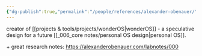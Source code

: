 ```yaml
---
{"dg-publish":true,"permalink":"/people/references/alexander-obenauer/","tags":["person","🌱","OSdesign","lab","knowledgemanagement"],"created":"2024-03-25T14:47:50.340-03:00","updated":"2024-08-06T16:00:52.893-03:00"}
---
```


creator of [[projects & tools/projects/wonderOS\|wonderOS]] - a speculative design for a future [[_006_core notes/personal OS design\|personal OS]].

\+ great research notes: https://alexanderobenauer.com/labnotes/000